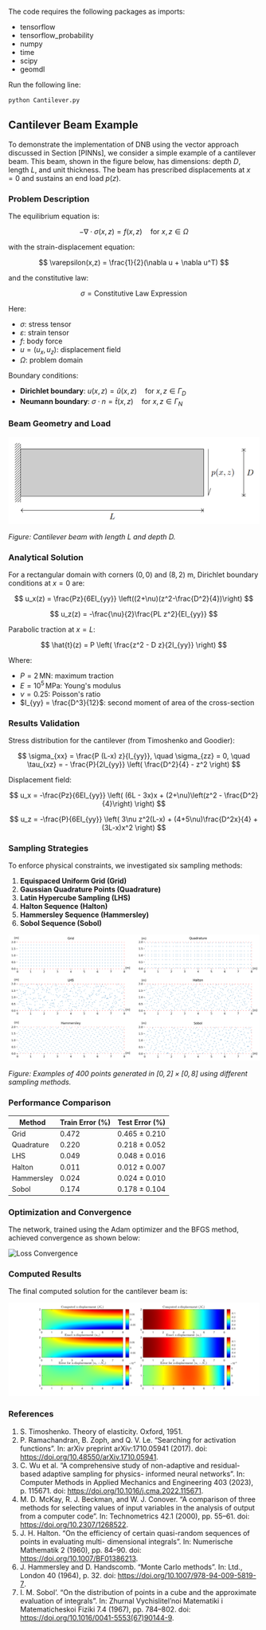 The code requires the following packages as imports:
-	tensorflow
-	tensorflow_probability
-	numpy
-	time
-	scipy
-	geomdl


Run the following line:
```bash
python Cantilever.py
```

## Cantilever Beam Example

To demonstrate the implementation of DNB using the vector approach discussed in Section [PINNs], we consider a simple example of a cantilever beam. This beam, shown in the figure below, has dimensions: depth $D$, length $L$, and unit thickness. The beam has prescribed displacements at $x = 0$ and sustains an end load $p(z)$.

### Problem Description

The equilibrium equation is:

$$
-\nabla \cdot \sigma(x,z) = f(x,z) \quad \text{for } x, z \in \Omega
$$

with the strain-displacement equation:

$$
\varepsilon(x,z) = \frac{1}{2}(\nabla u + \nabla u^T)
$$

and the constitutive law:

$$
\sigma = \text{Constitutive Law Expression}
$$

Here:
- $\sigma$: stress tensor
- $\varepsilon$: strain tensor
- $f$: body force
- $u = (u_x, u_z)$: displacement field
- $\Omega$: problem domain

Boundary conditions:
- **Dirichlet boundary**: $u(x,z)=\hat{u}(x,z) \quad \text{for } x, z \in \Gamma_D$
- **Neumann boundary**: $\sigma \cdot n = \hat{t}(x,z) \quad \text{for } x, z \in \Gamma_N$

### Beam Geometry and Load
![Cantilever Beam Example](./images/cantilever_beam.png)

*Figure: Cantilever beam with length $L$ and depth $D$.*

### Analytical Solution

For a rectangular domain with corners $(0, 0)$ and $(8, 2)$ m, Dirichlet boundary conditions at $x=0$ are:

$$
u_x(z) = \frac{Pz}{6EI_{yy}} \left((2+\nu)(z^2-\frac{D^2}{4})\right)
$$

$$
u_z(z) = -\frac{\nu}{2}\frac{PL z^2}{EI_{yy}}
$$

Parabolic traction at $x=L$:

$$
\hat{t}(z) = P \left( \frac{z^2 - D z}{2I_{yy}} \right)
$$

Where:
- $P = 2 \, \text{MN}$: maximum traction
- $E = 10^5 \, \text{MPa}$: Young's modulus
- $\nu = 0.25$: Poisson's ratio
- $I_{yy} = \frac{D^3}{12}$: second moment of area of the cross-section

### Results Validation

Stress distribution for the cantilever (from Timoshenko and Goodier):

$$
\sigma_{xx} = \frac{P (L-x) z}{I_{yy}}, \quad \sigma_{zz} = 0, \quad \tau_{xz} = - \frac{P}{2I_{yy}} \left( \frac{D^2}{4} - z^2 \right)
$$

Displacement field:

$$
u_x = -\frac{Pz}{6EI_{yy}} \left( (6L - 3x)x + (2+\nu)\left(z^2 - \frac{D^2}{4}\right) \right)
$$

$$
u_z = -\frac{P}{6EI_{yy}} \left( 3\nu z^2(L-x) + (4+5\nu)\frac{D^2x}{4} + (3L-x)x^2 \right)
$$

### Sampling Strategies

To enforce physical constraints, we investigated six sampling methods:

1. **Equispaced Uniform Grid (Grid)**
2. **Gaussian Quadrature Points (Quadrature)**
3. **Latin Hypercube Sampling (LHS)**
4. **Halton Sequence (Halton)**
5. **Hammersley Sequence (Hammersley)**
6. **Sobol Sequence (Sobol)**

![Sampling Methods](./images/SamplingMethods.png)

*Figure: Examples of 400 points generated in $[0, 2] \times [0, 8]$ using different sampling methods.*

### Performance Comparison

| Method       | Train Error (\%) | Test Error (\%) |
|--------------|------------------|-----------------|
| Grid         | 0.472            | 0.465 ± 0.210   |
| Quadrature   | 0.220            | 0.218 ± 0.052   |
| LHS          | 0.049            | 0.048 ± 0.016   |
| Halton       | 0.011            | 0.012 ± 0.007   |
| Hammersley   | 0.024            | 0.024 ± 0.010   |
| Sobol        | 0.174            | 0.178 ± 0.104   |

### Optimization and Convergence

The network, trained using the Adam optimizer and the BFGS method, achieved convergence as shown below:

![Loss Convergence](./images/LossConverge.png)

### Computed Results

The final computed solution for the cantilever beam is:

![Results](./images/Result_Cantilever.png)

### References

1. S. Timoshenko. Theory of elasticity. Oxford, 1951.
2. P. Ramachandran, B. Zoph, and Q. V. Le. “Searching for activation functions”. In: arXiv preprint
arXiv:1710.05941 (2017). doi:  https://doi.org/10.48550/arXiv.1710.05941.
3. C. Wu et al. “A comprehensive study of non-adaptive and residual-based adaptive sampling for physics-
informed neural networks”. In: Computer Methods in Applied Mechanics and Engineering 403 (2023),
p. 115671. doi: https://doi.org/10.1016/j.cma.2022.115671.
4. M. D. McKay, R. J. Beckman, and W. J. Conover. “A comparison of three methods for selecting
values of input variables in the analysis of output from a computer code”. In: Technometrics 42.1
(2000), pp. 55–61. doi: https://doi.org/10.2307/1268522.
5. J. H. Halton. “On the efficiency of certain quasi-random sequences of points in evaluating multi-
dimensional integrals”. In: Numerische Mathematik 2 (1960), pp. 84–90. doi: https://doi.org/10.1007/BF01386213.
6. J. Hammersley and D. Handscomb. “Monte Carlo methods”. In: Ltd., London 40 (1964), p. 32. doi:
https://doi.org/10.1007/978-94-009-5819-7.
7. I. M. Sobol’. “On the distribution of points in a cube and the approximate evaluation of integrals”.
In: Zhurnal Vychislitel’noi Matematiki i Matematicheskoi Fiziki 7.4 (1967), pp. 784–802. doi: https://doi.org/10.1016/0041-5553(67)90144-9.